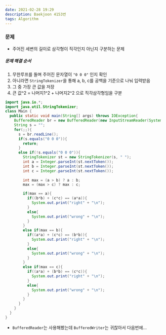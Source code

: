 ```yaml
---
date: 2021-02-28 19:29
description: Baekjoon 4153번
tags: Algorithm
---
```


### 문제
* 주어진 세변의 길이로 삼각형이 직각인지 아닌지 구분하는 문제

##### 문제 해결 순서
1. 무한루프를 돌며 주어진 문자열이 `"0 0 0"` 인지 확인
2. 아니라면 `StringTokenizer`을 통해 a, b, c를 공백을 기준으로 나눠 입력받음
3. 그 중 가장 큰 값을 저장
4. 큰 값^2 = 나머지1^2 + 나머지2^2 으로 직각삼각형임을 구분

```java
import java.io.*;
import java.util.StringTokenizer;
class Main {
  public static void main(String[] args) throws IOException{
    BufferedReader br = new BufferedReader(new InputStreamReader(System.in));
    String s = "";
    for(;;){
      s = br.readLine();
      if(s.equals("0 0 0")){
        return;
      }
      else if(!s.equals("0 0 0")){
        StringTokenizer st = new StringTokenizer(s, " ");
        int a = Integer.parseInt(st.nextToken());
        int b = Integer.parseInt(st.nextToken());
        int c = Integer.parseInt(st.nextToken());
        
        int max = (a > b) ? a : b;
        max = (max > c) ? max : c;

        if(max == a){
          if((b*b) + (c*c) == (a*a)){
            System.out.print("right" + "\n");
          }
          else{
            System.out.print("wrong" + "\n");
          }
        }
        else if(max == b){
          if((a*a) + (c*c) == (b*b)){
            System.out.print("right" + "\n");
          }
          else{
            System.out.print("wrong" + "\n");
          }
        }
        else if(max == c){
          if((a*a) + (b*b) == (c*c)){
            System.out.print("right" + "\n");
          }
          else{
            System.out.print("wrong" + "\n");
          }
        }
      }
    }
  }
}
```
* `BufferedReader`는 사용해봤는데 `BufferedWriter`는 귀찮아서 다음번에...
